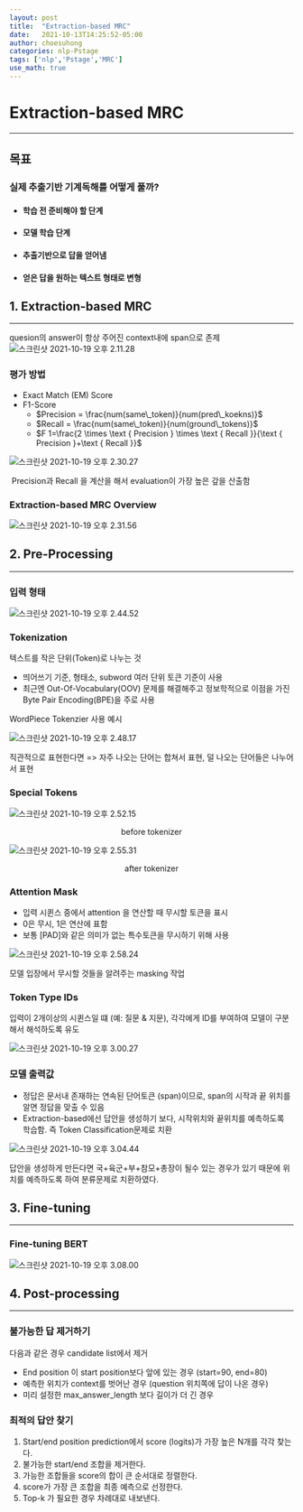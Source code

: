 ```yaml
---
layout: post
title:  "Extraction-based MRC"
date:   2021-10-13T14:25:52-05:00
author: choesuhong
categories: nlp-Pstage
tags: ['nlp','Pstage','MRC']
use_math: true
---
```


# Extraction-based MRC

---------------------

## 목표

### 실제 추출기반 기계독해를 어떻게 풀까?

- #### 학습 전 준비해야 할 단계

- #### 모델 학습 단계

- #### 추출기반으로 답을 얻어냄

- #### 얻은 답을 원하는 텍스트 형태로 변형

 

## 1. Extraction-based MRC

-----------

quesion의 answer이 항상 주어진 context내에 span으로 존제![스크린샷 2021-10-19 오후 2.11.28](https://raw.githubusercontent.com/choesuhong/save-image-repo/image/uPic/%E1%84%89%E1%85%B3%E1%84%8F%E1%85%B3%E1%84%85%E1%85%B5%E1%86%AB%E1%84%89%E1%85%A3%E1%86%BA%202021-10-19%20%E1%84%8B%E1%85%A9%E1%84%92%E1%85%AE%202.11.28.png)



### 평가 방법

- Exact Match (EM) Score
- F1-Score 
  - $Precision = \frac{num(same\_token)}{num(pred\_koekns)}$
  - $Recall = \frac{num(same\_token)}{num(ground\_tokens)}$
  - $F 1=\frac{2 \times \text { Precision } \times \text { Recall }}{\text { Precision }+\text { Recall }}$

![스크린샷 2021-10-19 오후 2.30.27](https://raw.githubusercontent.com/choesuhong/save-image-repo/image/uPic/%E1%84%89%E1%85%B3%E1%84%8F%E1%85%B3%E1%84%85%E1%85%B5%E1%86%AB%E1%84%89%E1%85%A3%E1%86%BA%202021-10-19%20%E1%84%8B%E1%85%A9%E1%84%92%E1%85%AE%202.30.27.png)

​			Precision과 Recall 을 계산을 해서 evaluation이 가장 높은 갚을 산출함



### Extraction-based MRC Overview

![스크린샷 2021-10-19 오후 2.31.56](https://raw.githubusercontent.com/choesuhong/save-image-repo/image/uPic/%E1%84%89%E1%85%B3%E1%84%8F%E1%85%B3%E1%84%85%E1%85%B5%E1%86%AB%E1%84%89%E1%85%A3%E1%86%BA%202021-10-19%20%E1%84%8B%E1%85%A9%E1%84%92%E1%85%AE%202.31.56.png)





## 2. Pre-Processing

---------

### 입력 형태

![스크린샷 2021-10-19 오후 2.44.52](https://raw.githubusercontent.com/choesuhong/save-image-repo/image/uPic/%E1%84%89%E1%85%B3%E1%84%8F%E1%85%B3%E1%84%85%E1%85%B5%E1%86%AB%E1%84%89%E1%85%A3%E1%86%BA%202021-10-19%20%E1%84%8B%E1%85%A9%E1%84%92%E1%85%AE%202.44.52.png)



### Tokenization

텍스트를 작은 단위(Token)로 나누는 것

- 띄어쓰기 기준, 형태소, subword 여러 단위 토큰 기준이 사용
- 최근엔 Out-Of-Vocabulary(OOV) 문제를 해결해주고 정보학적으로 이점을 가진 Byte Pair Encoding(BPE)을 주로 사용



WordPiece Tokenzier 사용 예시

![스크린샷 2021-10-19 오후 2.48.17](https://raw.githubusercontent.com/choesuhong/save-image-repo/image/uPic/%E1%84%89%E1%85%B3%E1%84%8F%E1%85%B3%E1%84%85%E1%85%B5%E1%86%AB%E1%84%89%E1%85%A3%E1%86%BA%202021-10-19%20%E1%84%8B%E1%85%A9%E1%84%92%E1%85%AE%202.48.17.png)

직관적으로 표현한다면 => 자주 나오는 단어는 합쳐서 표현, 덜 나오는 단어들은 나누어서 표현



### Special Tokens

![스크린샷 2021-10-19 오후 2.52.15](https://raw.githubusercontent.com/choesuhong/save-image-repo/image/uPic/%E1%84%89%E1%85%B3%E1%84%8F%E1%85%B3%E1%84%85%E1%85%B5%E1%86%AB%E1%84%89%E1%85%A3%E1%86%BA%202021-10-19%20%E1%84%8B%E1%85%A9%E1%84%92%E1%85%AE%202.52.15.png)

<center>before tokenizer</center>

![스크린샷 2021-10-19 오후 2.55.31](https://raw.githubusercontent.com/choesuhong/save-image-repo/image/uPic/%E1%84%89%E1%85%B3%E1%84%8F%E1%85%B3%E1%84%85%E1%85%B5%E1%86%AB%E1%84%89%E1%85%A3%E1%86%BA%202021-10-19%20%E1%84%8B%E1%85%A9%E1%84%92%E1%85%AE%202.55.31.png)

<center>after tokenizer</center>



### Attention Mask

- 입력 시퀸스 중에서 attention 을 연산할 때 무시할 토큰을 표시
- 0은 무시, 1은 연산에 표함
- 보통 [PAD]와 같은 의미가 없는 특수토큰을 무시하기 위해 사용

![스크린샷 2021-10-19 오후 2.58.24](https://raw.githubusercontent.com/choesuhong/save-image-repo/image/uPic/%E1%84%89%E1%85%B3%E1%84%8F%E1%85%B3%E1%84%85%E1%85%B5%E1%86%AB%E1%84%89%E1%85%A3%E1%86%BA%202021-10-19%20%E1%84%8B%E1%85%A9%E1%84%92%E1%85%AE%202.58.24.png)

모델 입장에서 무시할 것들을 알려주는 masking 작업



### Token Type IDs

입력이 2개이상의 시퀸스일 떄 (예: 질문 & 지문), 각각에게 ID를 부여하여 모델이 구분해서 해석하도록 유도

![스크린샷 2021-10-19 오후 3.00.27](https://raw.githubusercontent.com/choesuhong/save-image-repo/image/uPic/%E1%84%89%E1%85%B3%E1%84%8F%E1%85%B3%E1%84%85%E1%85%B5%E1%86%AB%E1%84%89%E1%85%A3%E1%86%BA%202021-10-19%20%E1%84%8B%E1%85%A9%E1%84%92%E1%85%AE%203.00.27.png)



### 모델 출력값

- 정답은 문서내 존재하는 연속된 단어토큰 (span)이므로, span의 시작과 끝 위치를 알면 정답을 맞출 수 있음
- Extraction-based에선 답안을 생성하기 보다, 시작위치와 끝위치를 예측하도록 학습함. 즉 Token Classification문제로 치환

![스크린샷 2021-10-19 오후 3.04.44](https://raw.githubusercontent.com/choesuhong/save-image-repo/image/uPic/%E1%84%89%E1%85%B3%E1%84%8F%E1%85%B3%E1%84%85%E1%85%B5%E1%86%AB%E1%84%89%E1%85%A3%E1%86%BA%202021-10-19%20%E1%84%8B%E1%85%A9%E1%84%92%E1%85%AE%203.04.44.png)

답안을 생성하게 만든다면 국+육군+부+참모+총장이 될수 있는 경우가 있기 때문에 위치를 예측하도록 하여 분류문제로 치환하였다.



## 3. Fine-tuning

-----------

### Fine-tuning BERT



![스크린샷 2021-10-19 오후 3.08.00](https://raw.githubusercontent.com/choesuhong/save-image-repo/image/uPic/%E1%84%89%E1%85%B3%E1%84%8F%E1%85%B3%E1%84%85%E1%85%B5%E1%86%AB%E1%84%89%E1%85%A3%E1%86%BA%202021-10-19%20%E1%84%8B%E1%85%A9%E1%84%92%E1%85%AE%203.08.00.png)





## 4. Post-processing

--------------

### 불가능한 답 제거하기

다음과 같은 경우 candidate list에서 제거

- End position 이 start position보다 앞에 있는 경우 (start=90, end=80)
- 예측한 위치가 context를 벗어난 경우 (question 위치쪽에 답이 나온 경우)
- 미리 설정한 max_answer_length 보다 길이가 더 긴 경우



### 최적의 답안 찾기

1. Start/end position prediction에서 score (logits)가 가장 높은 N개를 각각 찾는다.
2. 불가능한 start/end 조합을 제거한다.
3. 가능한 조합들을 score의 합이 큰 순서대로 정렬한다.
4. score가 가장 큰 조합을 최종 예측으로 선정한다.
5. Top-k 가 필요한 경우 차례대로 내보낸다.




